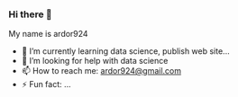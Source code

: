 ### Hi there 👋

My name is ardor924

- 🌱 I’m currently learning data science, publish web site...
- 🤔 I’m looking for help with data science
- 📫 How to reach me: ardor924@gmail.com
- ⚡ Fun fact: ...
